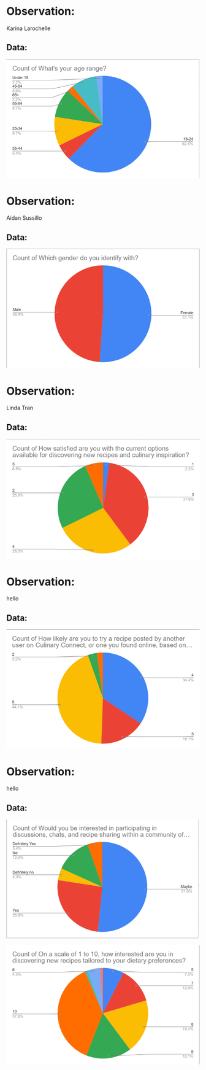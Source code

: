 # Observation: 
Karina Larochelle
## Data:
![Ages](https://github.com/lindaqtran/Team11/blob/main/business/graphs/Screenshot%202024-03-04%20125558.png)



# Observation: 
Aidan Sussillo
## Data:
![Genders](https://github.com/lindaqtran/Team11/blob/main/business/graphs/Screenshot%202024-03-04%20125610.png)



# Observation: 
Linda Tran
## Data:
![satisfaction](https://github.com/lindaqtran/Team11/blob/main/business/graphs/Screenshot%202024-03-04%20125619.png)



# Observation: 
hello
## Data:
![try recipes](https://github.com/lindaqtran/Team11/blob/main/business/graphs/Screenshot%202024-03-04%20125631.png)



# Observation: 
hello
## Data:
![interest in discussions](https://github.com/lindaqtran/Team11/blob/main/business/graphs/Screenshot%202024-03-04%20125636.png)




![interest in new recipes](https://github.com/lindaqtran/Team11/blob/main/business/graphs/Screenshot%202024-03-04%20125647.png)
